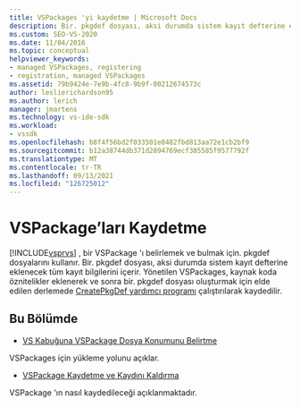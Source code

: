 ```yaml
---
title: VSPackages 'yi kaydetme | Microsoft Docs
description: Bir. pkgdef dosyası, aksi durumda sistem kayıt defterine eklenecek bilgiler içerir. Visual Studio, vspackage 'ı belirlemek/bulmak için. pkgdef dosyalarını nasıl kullandığını öğrenin.
ms.custom: SEO-VS-2020
ms.date: 11/04/2016
ms.topic: conceptual
helpviewer_keywords:
- managed VSPackages, registering
- registration, managed VSPackages
ms.assetid: 79b9424e-7e9b-4fc8-9b9f-00212674573c
author: leslierichardson95
ms.author: lerich
manager: jmartens
ms.technology: vs-ide-sdk
ms.workload:
- vssdk
ms.openlocfilehash: b8f4f56bd2f033501e8482fbd813aa72e1cb2bf9
ms.sourcegitcommit: b12a38744db371d2894769ecf305585f9577792f
ms.translationtype: MT
ms.contentlocale: tr-TR
ms.lasthandoff: 09/13/2021
ms.locfileid: "126725012"
---
```

# <a name="registering-vspackages"></a>VSPackage’ları Kaydetme
[!INCLUDE[vsprvs](../../code-quality/includes/vsprvs_md.md)] , bir VSPackage 'ı belirlemek ve bulmak için. pkgdef dosyalarını kullanır. Bir. pkgdef dosyası, aksi durumda sistem kayıt defterine eklenecek tüm kayıt bilgilerini içerir. Yönetilen VSPackages, kaynak koda öznitelikler eklenerek ve sonra bir. pkgdef dosyası oluşturmak için elde edilen derlemede [CreatePkgDef yardımcı programı](../../extensibility/internals/createpkgdef-utility.md) çalıştırılarak kaydedilir.

## <a name="in-this-section"></a>Bu Bölümde
- [VS Kabuğuna VSPackage Dosya Konumunu Belirtme](../../extensibility/internals/specifying-vspackage-file-location-to-the-vs-shell.md)

 VSPackages için yükleme yolunu açıklar.

- [VSPackage Kaydetme ve Kaydını Kaldırma](../../extensibility/registering-and-unregistering-vspackages.md)

 VSPackage 'ın nasıl kaydedileceği açıklanmaktadır.
